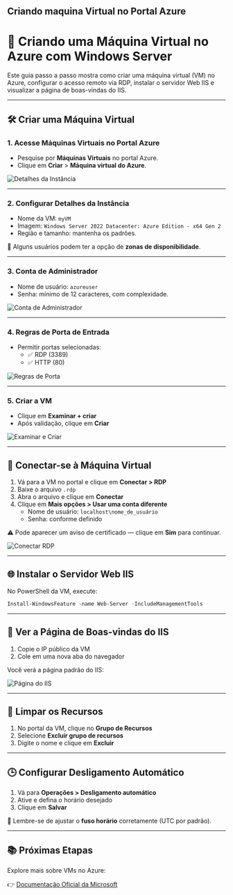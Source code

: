 ## Criando maquina Virtual no Portal Azure



# 🚀 Criando uma Máquina Virtual no Azure com Windows Server

Este guia passo a passo mostra como criar uma máquina virtual (VM) no Azure, configurar o acesso remoto via RDP, instalar o servidor Web IIS e visualizar a página de boas-vindas do IIS.

---

## 🛠️ Criar uma Máquina Virtual

### 1. Acesse Máquinas Virtuais no Portal Azure

- Pesquise por **Máquinas Virtuais** no portal Azure.
- Clique em **Criar** > **Máquina virtual do Azure**.

![Detalhes da Instância](https://via.placeholder.com/800x400?text=Detalhes+da+Instancia)

---

### 2. Configurar Detalhes da Instância

- Nome da VM: `myVM`
- Imagem: `Windows Server 2022 Datacenter: Azure Edition - x64 Gen 2`
- Região e tamanho: mantenha os padrões.

📌 Alguns usuários podem ter a opção de **zonas de disponibilidade**.

---

### 3. Conta de Administrador

- Nome de usuário: `azureuser`
- Senha: mínimo de 12 caracteres, com complexidade.

![Conta de Administrador](https://via.placeholder.com/800x400?text=Conta+de+Administrador)

---

### 4. Regras de Porta de Entrada

- Permitir portas selecionadas:
  - ✅ RDP (3389)
  - ✅ HTTP (80)

![Regras de Porta](https://via.placeholder.com/800x400?text=Regras+de+Porta)

---

### 5. Criar a VM

- Clique em **Examinar + criar**
- Após validação, clique em **Criar**

![Examinar e Criar](https://via.placeholder.com/800x400?text=Examinar+e+Criar)

---

## 🔗 Conectar-se à Máquina Virtual

1. Vá para a VM no portal e clique em **Conectar > RDP**  
2. Baixe o arquivo `.rdp`  
3. Abra o arquivo e clique em **Conectar**  
4. Clique em **Mais opções > Usar uma conta diferente**  
   - Nome de usuário: `localhost\nome_de_usuário`  
   - Senha: conforme definido  

⚠️ Pode aparecer um aviso de certificado — clique em **Sim** para continuar.

![Conectar RDP](https://via.placeholder.com/800x400?text=Conectar+via+RDP)

---

## 🌐 Instalar o Servidor Web IIS

No PowerShell da VM, execute:

```powershell
Install-WindowsFeature -name Web-Server -IncludeManagementTools
```

---

## 📄 Ver a Página de Boas-vindas do IIS

1. Copie o IP público da VM
2. Cole em uma nova aba do navegador

Você verá a página padrão do IIS:

![Página do IIS](https://via.placeholder.com/800x400?text=Pagina+do+IIS)

---

## 🧹 Limpar os Recursos

1. No portal da VM, clique no **Grupo de Recursos**
2. Selecione **Excluir grupo de recursos**
3. Digite o nome e clique em **Excluir**

---

## 🕒 Configurar Desligamento Automático

1. Vá para **Operações > Desligamento automático**
2. Ative e defina o horário desejado
3. Clique em **Salvar**

📌 Lembre-se de ajustar o **fuso horário** corretamente (UTC por padrão).

---

## 📚 Próximas Etapas

Explore mais sobre VMs no Azure:

👉 [Documentação Oficial da Microsoft](https://learn.microsoft.com/azure/virtual-machines/windows/)

